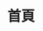 ---
layout: home
title: 首頁
hero:
  name: 前端
  text: 學習筆記
  # tagline: 
  image:
    src: /apple-touch-icon.png
    alt: VitePress
  # actions:
  #   - theme: brand
  #     text: 開始學習
  #     link: /guide/chapter_1
  #   - theme: alt
  #     text: View on GitHub
  #     link: https://github.com/vuejs/vitepress
features:
  - title: Vue
    details: vue2.x 轉 vue3.x
    link: /docVue/vue2_to_vue3
  
  - title: 工具 - 表格 - Vue
    details: Vxe-table
    link: /docPlugin/vxe-table/vxe-table

  - title: 工具 - 資料視覺化 - Vue
    details: Echarts
    link: /docPlugin/echarts/echarts

  - title: TypeScript
    details: '[旗標] TypeScript 邁向專家之路'
    link: /docTypeScript/typeScript-1

  - title: JavaScript
    details: '[佳魁數位] 最純正血統的 JavaScript 規範 - ES2015 實用書'
    link: /docTypeScript/typeScript-1
---